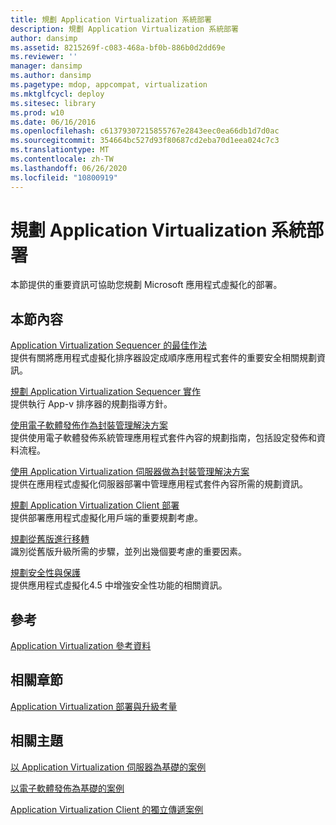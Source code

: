 ```yaml
---
title: 規劃 Application Virtualization 系統部署
description: 規劃 Application Virtualization 系統部署
author: dansimp
ms.assetid: 8215269f-c083-468a-bf0b-886b0d2dd69e
ms.reviewer: ''
manager: dansimp
ms.author: dansimp
ms.pagetype: mdop, appcompat, virtualization
ms.mktglfcycl: deploy
ms.sitesec: library
ms.prod: w10
ms.date: 06/16/2016
ms.openlocfilehash: c61379307215855767e2843eec0ea66db1d7d0ac
ms.sourcegitcommit: 354664bc527d93f80687cd2eba70d1eea024c7c3
ms.translationtype: MT
ms.contentlocale: zh-TW
ms.lasthandoff: 06/26/2020
ms.locfileid: "10800919"
---
```

# 規劃 Application Virtualization 系統部署


本節提供的重要資訊可協助您規劃 Microsoft 應用程式虛擬化的部署。

## 本節內容


<a href="" id="best-practices-for-the-application-virtualization-sequencer"></a>[Application Virtualization Sequencer 的最佳作法](best-practices-for-the-application-virtualization-sequencer-sp1.md)  
提供有關將應用程式虛擬化排序器設定成順序應用程式套件的重要安全相關規劃資訊。

<a href="" id="planning-the-application-virtualization-sequencer-implementation"></a>[規劃 Application Virtualization Sequencer 實作](planning-the-application-virtualization-sequencer-implementation.md)  
提供執行 App-v 排序器的規劃指導方針。

<a href="" id="using-electronic-software-distribution-as-a-package-management-solution"></a>[使用電子軟體發佈作為封裝管理解決方案](using-electronic-software-distribution-as-a-package-management-solution.md)  
提供使用電子軟體發佈系統管理應用程式套件內容的規劃指南，包括設定發佈和資料流程。

<a href="" id="using-application-virtualization-servers-as-a-package-management-solution"></a>[使用 Application Virtualization 伺服器做為封裝管理解決方案](using-application-virtualization-servers-as-a-package-management-solution.md)  
提供在應用程式虛擬化伺服器部署中管理應用程式套件內容所需的規劃資訊。

<a href="" id="planning-for-application-virtualization-client-deployment"></a>[規劃 Application Virtualization Client 部署](planning-for-application-virtualization-client-deployment.md)  
提供部署應用程式虛擬化用戶端的重要規劃考慮。

<a href="" id="planning-for-migration-from-previous-versions"></a>[規劃從舊版進行移轉](planning-for-migration-from-previous-versions.md)  
識別從舊版升級所需的步驟，並列出幾個要考慮的重要因素。

<a href="" id="planning-for-security-and-protection"></a>[規劃安全性與保護](planning-for-security-and-protection.md)  
提供應用程式虛擬化4.5 中增強安全性功能的相關資訊。

## 參考


[Application Virtualization 參考資料](application-virtualization-reference.md)

## 相關章節


[Application Virtualization 部署與升級考量](application-virtualization-deployment-and-upgrade-considerations.md)

## 相關主題


[以 Application Virtualization 伺服器為基礎的案例](application-virtualization-server-based-scenario.md)

[以電子軟體發佈為基礎的案例](electronic-software-distribution-based-scenario.md)

[Application Virtualization Client 的獨立傳遞案例](stand-alone-delivery-scenario-for-application-virtualization-clients.md)

 

 





